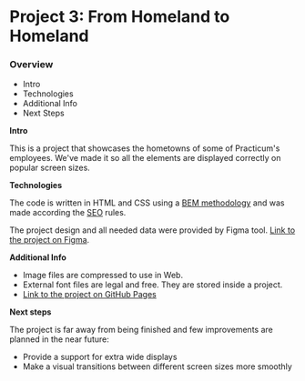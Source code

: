 # Project 3: From Homeland to Homeland

### Overview

- Intro
- Technologies
- Additional Info
- Next Steps

**Intro**

This is a project that showcases the hometowns of some of Practicum's employees. We've made it so all the elements are displayed correctly on popular screen sizes.

**Technologies**

The code is written in HTML and CSS using a [BEM methodology][bemmeth] and was made according the [SEO][seo] rules.

The project design and all needed data were provided by Figma tool. [Link to the project on Figma][figma].

**Additional Info**

- Image files are compressed to use in Web.
- External font files are legal and free. They are stored inside a project.
- [Link to the project on GitHub Pages][gitpages]

**Next steps**

The project is far away from being finished and few improvements are planned in the near future:

- Provide a support for extra wide displays
- Make a visual transitions between different screen sizes more smoothly

[bemmeth]: https://en.bem.info/
[seo]: https://developers.google.com/search/docs/beginner/seo-starter-guide
[figma]: https://www.figma.com/file/1zCYcflj6BJx5VqOvXU9nb/Sprint-3-From-Homeland-to-Homeland-desktop-mobile?node-id=0%3A1
[gitpages]: https://sashadar.github.io/web_project_3/
